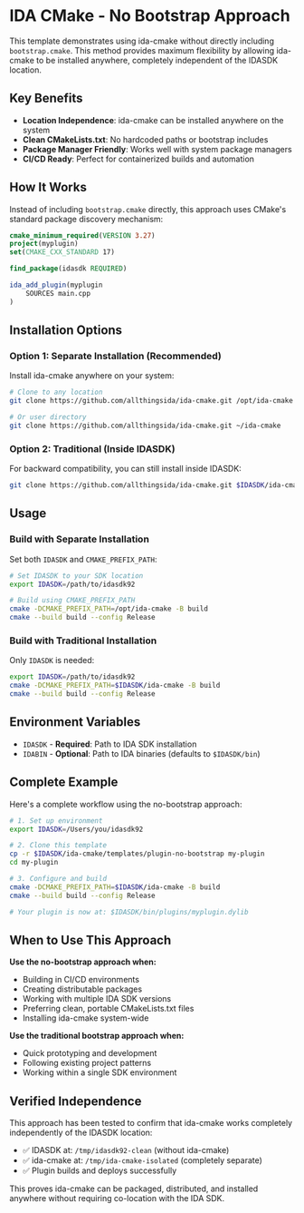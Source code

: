 # IDA CMake - No Bootstrap Approach

This template demonstrates using ida-cmake without directly including `bootstrap.cmake`. This method provides maximum flexibility by allowing ida-cmake to be installed anywhere, completely independent of the IDASDK location.

## Key Benefits

- **Location Independence**: ida-cmake can be installed anywhere on the system
- **Clean CMakeLists.txt**: No hardcoded paths or bootstrap includes
- **Package Manager Friendly**: Works well with system package managers
- **CI/CD Ready**: Perfect for containerized builds and automation

## How It Works

Instead of including `bootstrap.cmake` directly, this approach uses CMake's standard package discovery mechanism:

```cmake
cmake_minimum_required(VERSION 3.27)
project(myplugin)
set(CMAKE_CXX_STANDARD 17)

find_package(idasdk REQUIRED)

ida_add_plugin(myplugin
    SOURCES main.cpp
)
```

## Installation Options

### Option 1: Separate Installation (Recommended)

Install ida-cmake anywhere on your system:

```bash
# Clone to any location
git clone https://github.com/allthingsida/ida-cmake.git /opt/ida-cmake

# Or user directory
git clone https://github.com/allthingsida/ida-cmake.git ~/ida-cmake
```

### Option 2: Traditional (Inside IDASDK)

For backward compatibility, you can still install inside IDASDK:

```bash
git clone https://github.com/allthingsida/ida-cmake.git $IDASDK/ida-cmake
```

## Usage

### Build with Separate Installation

Set both `IDASDK` and `CMAKE_PREFIX_PATH`:

```bash
# Set IDASDK to your SDK location
export IDASDK=/path/to/idasdk92

# Build using CMAKE_PREFIX_PATH
cmake -DCMAKE_PREFIX_PATH=/opt/ida-cmake -B build
cmake --build build --config Release
```

### Build with Traditional Installation

Only `IDASDK` is needed:

```bash
export IDASDK=/path/to/idasdk92
cmake -DCMAKE_PREFIX_PATH=$IDASDK/ida-cmake -B build
cmake --build build --config Release
```

## Environment Variables

- `IDASDK` - **Required**: Path to IDA SDK installation
- `IDABIN` - **Optional**: Path to IDA binaries (defaults to `$IDASDK/bin`)

## Complete Example

Here's a complete workflow using the no-bootstrap approach:

```bash
# 1. Set up environment
export IDASDK=/Users/you/idasdk92

# 2. Clone this template
cp -r $IDASDK/ida-cmake/templates/plugin-no-bootstrap my-plugin
cd my-plugin

# 3. Configure and build
cmake -DCMAKE_PREFIX_PATH=$IDASDK/ida-cmake -B build
cmake --build build --config Release

# Your plugin is now at: $IDASDK/bin/plugins/myplugin.dylib
```

## When to Use This Approach

**Use the no-bootstrap approach when:**
- Building in CI/CD environments
- Creating distributable packages
- Working with multiple IDA SDK versions
- Preferring clean, portable CMakeLists.txt files
- Installing ida-cmake system-wide

**Use the traditional bootstrap approach when:**
- Quick prototyping and development
- Following existing project patterns
- Working within a single SDK environment

## Verified Independence

This approach has been tested to confirm that ida-cmake works completely independently of the IDASDK location:

- ✅ IDASDK at: `/tmp/idasdk92-clean` (without ida-cmake)
- ✅ ida-cmake at: `/tmp/ida-cmake-isolated` (completely separate)
- ✅ Plugin builds and deploys successfully

This proves ida-cmake can be packaged, distributed, and installed anywhere without requiring co-location with the IDA SDK.